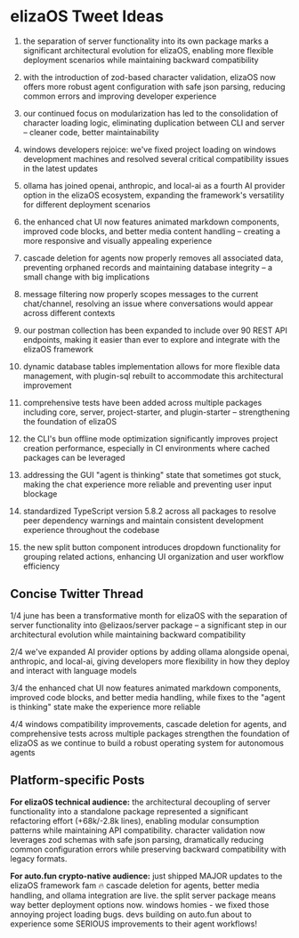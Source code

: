 # elizaOS Tweet Ideas

1. the separation of server functionality into its own package marks a significant architectural evolution for elizaOS, enabling more flexible deployment scenarios while maintaining backward compatibility

2. with the introduction of zod-based character validation, elizaOS now offers more robust agent configuration with safe json parsing, reducing common errors and improving developer experience

3. our continued focus on modularization has led to the consolidation of character loading logic, eliminating duplication between CLI and server – cleaner code, better maintainability

4. windows developers rejoice: we've fixed project loading on windows development machines and resolved several critical compatibility issues in the latest updates

5. ollama has joined openai, anthropic, and local-ai as a fourth AI provider option in the elizaOS ecosystem, expanding the framework's versatility for different deployment scenarios

6. the enhanced chat UI now features animated markdown components, improved code blocks, and better media content handling – creating a more responsive and visually appealing experience

7. cascade deletion for agents now properly removes all associated data, preventing orphaned records and maintaining database integrity – a small change with big implications

8. message filtering now properly scopes messages to the current chat/channel, resolving an issue where conversations would appear across different contexts

9. our postman collection has been expanded to include over 90 REST API endpoints, making it easier than ever to explore and integrate with the elizaOS framework

10. dynamic database tables implementation allows for more flexible data management, with plugin-sql rebuilt to accommodate this architectural improvement

11. comprehensive tests have been added across multiple packages including core, server, project-starter, and plugin-starter – strengthening the foundation of elizaOS

12. the CLI's bun offline mode optimization significantly improves project creation performance, especially in CI environments where cached packages can be leveraged

13. addressing the GUI "agent is thinking" state that sometimes got stuck, making the chat experience more reliable and preventing user input blockage

14. standardized TypeScript version 5.8.2 across all packages to resolve peer dependency warnings and maintain consistent development experience throughout the codebase

15. the new split button component introduces dropdown functionality for grouping related actions, enhancing UI organization and user workflow efficiency

## Concise Twitter Thread

1/4 june has been a transformative month for elizaOS with the separation of server functionality into @elizaos/server package – a significant step in our architectural evolution while maintaining backward compatibility

2/4 we've expanded AI provider options by adding ollama alongside openai, anthropic, and local-ai, giving developers more flexibility in how they deploy and interact with language models

3/4 the enhanced chat UI now features animated markdown components, improved code blocks, and better media handling, while fixes to the "agent is thinking" state make the experience more reliable

4/4 windows compatibility improvements, cascade deletion for agents, and comprehensive tests across multiple packages strengthen the foundation of elizaOS as we continue to build a robust operating system for autonomous agents

## Platform-specific Posts

**For elizaOS technical audience:**
the architectural decoupling of server functionality into a standalone package represented a significant refactoring effort (+68k/-2.8k lines), enabling modular consumption patterns while maintaining API compatibility. character validation now leverages zod schemas with safe json parsing, dramatically reducing common configuration errors while preserving backward compatibility with legacy formats.

**For auto.fun crypto-native audience:**
just shipped MAJOR updates to the elizaOS framework fam 🔥 cascade deletion for agents, better media handling, and ollama integration are live. the split server package means way better deployment options now. windows homies - we fixed those annoying project loading bugs. devs building on auto.fun about to experience some SERIOUS improvements to their agent workflows!